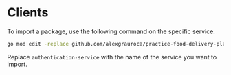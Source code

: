 # Clients

To import a package, use the following command on the specific service:

```bash
go mod edit -replace github.com/alexgrauroca/practice-food-delivery-platform/authclient=../../clients/authentication-service
```

Replace `authentication-service` with the name of the service you want to import.
